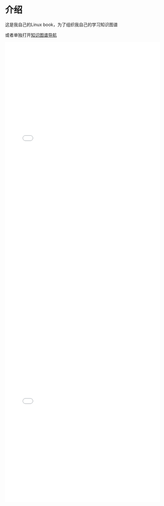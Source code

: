 # 介绍

这是我自己的Linux book，为了组织我自己的学习知识图谱

或者单独打开[知识图谱导航](https://linux-book.readthedocs.io/en/latest/static/datamap/index.html)

<iframe src="static/datamap/index.html" style="width: 100%; height: 900px; border: none;"></iframe>







<iframe src="static/examples-graphv/example1.html" style="width: 100%; height: 600px; border: none;">





<iframe src="static/examples-graphv/example2.html" style="width: 100%; height: 600px; border: none;">





<iframe src="static/examples-graphv/example3.html" style="width: 100%; height: 600px; border: none;">







<iframe src="static/examples-graphv/example4.html" style="width: 100%; height: 600px; border: none;">